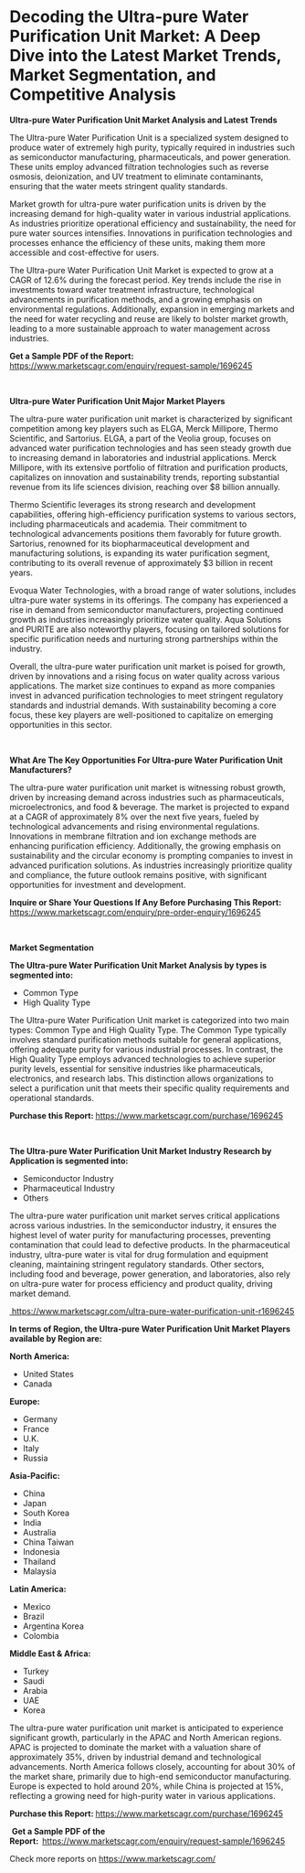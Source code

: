 <p><h1>Decoding the Ultra-pure Water Purification Unit Market: A Deep Dive into the Latest Market Trends, Market Segmentation, and Competitive Analysis</h1></p><p><strong>Ultra-pure Water Purification Unit Market Analysis and Latest Trends</strong></p>
<p><p>The Ultra-pure Water Purification Unit is a specialized system designed to produce water of extremely high purity, typically required in industries such as semiconductor manufacturing, pharmaceuticals, and power generation. These units employ advanced filtration technologies such as reverse osmosis, deionization, and UV treatment to eliminate contaminants, ensuring that the water meets stringent quality standards.</p><p>Market growth for ultra-pure water purification units is driven by the increasing demand for high-quality water in various industrial applications. As industries prioritize operational efficiency and sustainability, the need for pure water sources intensifies. Innovations in purification technologies and processes enhance the efficiency of these units, making them more accessible and cost-effective for users.</p><p>The Ultra-pure Water Purification Unit Market is expected to grow at a CAGR of 12.6% during the forecast period. Key trends include the rise in investments toward water treatment infrastructure, technological advancements in purification methods, and a growing emphasis on environmental regulations. Additionally, expansion in emerging markets and the need for water recycling and reuse are likely to bolster market growth, leading to a more sustainable approach to water management across industries.</p></p>
<p><strong>Get a Sample PDF of the Report:&nbsp;</strong> <a href="https://www.marketscagr.com/enquiry/request-sample/1696245?utm_campaign=2187&utm_medium=2&utm_source=Github&utm_content=ia&utm_term=27032025&utm_id=ultra-pure-water-purification-unit">https://www.marketscagr.com/enquiry/request-sample/1696245</a></p>
<p>&nbsp;</p>
<p><strong>Ultra-pure Water Purification Unit Major Market Players</strong></p>
<p><p>The ultra-pure water purification unit market is characterized by significant competition among key players such as ELGA, Merck Millipore, Thermo Scientific, and Sartorius. ELGA, a part of the Veolia group, focuses on advanced water purification technologies and has seen steady growth due to increasing demand in laboratories and industrial applications. Merck Millipore, with its extensive portfolio of filtration and purification products, capitalizes on innovation and sustainability trends, reporting substantial revenue from its life sciences division, reaching over $8 billion annually.</p><p>Thermo Scientific leverages its strong research and development capabilities, offering high-efficiency purification systems to various sectors, including pharmaceuticals and academia. Their commitment to technological advancements positions them favorably for future growth. Sartorius, renowned for its biopharmaceutical development and manufacturing solutions, is expanding its water purification segment, contributing to its overall revenue of approximately $3 billion in recent years.</p><p>Evoqua Water Technologies, with a broad range of water solutions, includes ultra-pure water systems in its offerings. The company has experienced a rise in demand from semiconductor manufacturers, projecting continued growth as industries increasingly prioritize water quality. Aqua Solutions and PURITE are also noteworthy players, focusing on tailored solutions for specific purification needs and nurturing strong partnerships within the industry.</p><p>Overall, the ultra-pure water purification unit market is poised for growth, driven by innovations and a rising focus on water quality across various applications. The market size continues to expand as more companies invest in advanced purification technologies to meet stringent regulatory standards and industrial demands. With sustainability becoming a core focus, these key players are well-positioned to capitalize on emerging opportunities in this sector.</p></p>
<p>&nbsp;</p>
<p><strong>What Are The Key Opportunities For Ultra-pure Water Purification Unit Manufacturers?</strong></p>
<p><p>The ultra-pure water purification unit market is witnessing robust growth, driven by increasing demand across industries such as pharmaceuticals, microelectronics, and food & beverage. The market is projected to expand at a CAGR of approximately 8% over the next five years, fueled by technological advancements and rising environmental regulations. Innovations in membrane filtration and ion exchange methods are enhancing purification efficiency. Additionally, the growing emphasis on sustainability and the circular economy is prompting companies to invest in advanced purification solutions. As industries increasingly prioritize quality and compliance, the future outlook remains positive, with significant opportunities for investment and development.</p></p>
<p><strong>Inquire or Share Your Questions If Any Before Purchasing This Report:</strong> <a href="https://www.marketscagr.com/enquiry/pre-order-enquiry/1696245?utm_campaign=2187&utm_medium=2&utm_source=Github&utm_content=ia&utm_term=27032025&utm_id=ultra-pure-water-purification-unit">https://www.marketscagr.com/enquiry/pre-order-enquiry/1696245</a></p>
<p>&nbsp;</p>
<p><strong>Market Segmentation</strong></p>
<p><strong>The Ultra-pure Water Purification Unit Market Analysis by types is segmented into:</strong></p>
<p><ul><li>Common Type</li><li>High Quality Type</li></ul></p>
<p><p>The Ultra-pure Water Purification Unit market is categorized into two main types: Common Type and High Quality Type. The Common Type typically involves standard purification methods suitable for general applications, offering adequate purity for various industrial processes. In contrast, the High Quality Type employs advanced technologies to achieve superior purity levels, essential for sensitive industries like pharmaceuticals, electronics, and research labs. This distinction allows organizations to select a purification unit that meets their specific quality requirements and operational standards.</p></p>
<p><strong>Purchase this Report:&nbsp;</strong><a href="https://www.marketscagr.com/purchase/1696245?utm_campaign=2187&utm_medium=2&utm_source=Github&utm_content=ia&utm_term=27032025&utm_id=ultra-pure-water-purification-unit">https://www.marketscagr.com/purchase/1696245</a></p>
<p>&nbsp;</p>
<p><strong>The Ultra-pure Water Purification Unit Market Industry Research by Application is segmented into:</strong></p>
<p><ul><li>Semiconductor Industry</li><li>Pharmaceutical Industry</li><li>Others</li></ul></p>
<p><p>The ultra-pure water purification unit market serves critical applications across various industries. In the semiconductor industry, it ensures the highest level of water purity for manufacturing processes, preventing contamination that could lead to defective products. In the pharmaceutical industry, ultra-pure water is vital for drug formulation and equipment cleaning, maintaining stringent regulatory standards. Other sectors, including food and beverage, power generation, and laboratories, also rely on ultra-pure water for process efficiency and product quality, driving market demand.</p></p>
<p><a href="https://www.marketscagr.com/ultra-pure-water-purification-unit-r1696245?utm_campaign=2187&utm_medium=2&utm_source=Github&utm_content=ia&utm_term=27032025&utm_id=ultra-pure-water-purification-unit">&nbsp;https://www.marketscagr.com/ultra-pure-water-purification-unit-r1696245</a></p>
<p><strong>In terms of Region, the Ultra-pure Water Purification Unit Market Players available by Region are:</strong></p>
<p>
    <p> <strong> North America: </strong>
        <ul>
            <li>United States</li>
            <li>Canada</li>
        </ul>
        </p> 
    <p> <strong> Europe: </strong>
        <ul>
            <li>Germany</li>
            <li>France</li>
            <li>U.K.</li>
            <li>Italy</li>
            <li>Russia</li>
        </ul>
        </p> 
    <p> <strong> Asia-Pacific: </strong>
        <ul>
            <li>China</li>
            <li>Japan</li>
            <li>South Korea</li>
            <li>India</li>
            <li>Australia</li>
            <li>China Taiwan</li>
            <li>Indonesia</li>
            <li>Thailand</li>
            <li>Malaysia</li>
        </ul>
        </p> 
    <p> <strong> Latin America: </strong>
        <ul>
            <li>Mexico</li>
            <li>Brazil</li>
            <li>Argentina Korea</li>
            <li>Colombia</li>
        </ul>
        </p> 
    <p> <strong> Middle East & Africa: </strong>
        <ul>
            <li>Turkey</li>
            <li>Saudi</li>
            <li>Arabia</li>
            <li>UAE</li>
            <li>Korea</li>
        </ul>
    </p>
    </p>
<p><p>The ultra-pure water purification unit market is anticipated to experience significant growth, particularly in the APAC and North American regions. APAC is projected to dominate the market with a valuation share of approximately 35%, driven by industrial demand and technological advancements. North America follows closely, accounting for about 30% of the market share, primarily due to high-end semiconductor manufacturing. Europe is expected to hold around 20%, while China is projected at 15%, reflecting a growing need for high-purity water in various applications.</p></p>
<p><strong>Purchase this Report: </strong><a href="https://www.marketscagr.com/purchase/1696245?utm_campaign=2187&utm_medium=2&utm_source=Github&utm_content=ia&utm_term=27032025&utm_id=ultra-pure-water-purification-unit">https://www.marketscagr.com/purchase/1696245</a></p>
<p>&nbsp;<strong>Get a Sample PDF of the Report:&nbsp;&nbsp;</strong><a href="https://www.marketscagr.com/enquiry/request-sample/1696245?utm_campaign=2187&utm_medium=2&utm_source=Github&utm_content=ia&utm_term=27032025&utm_id=ultra-pure-water-purification-unit">https://www.marketscagr.com/enquiry/request-sample/1696245</a></p>
<p><strong></strong></p>
<p>Check more reports on <a href="https://www.marketscagr.com/?utm_campaign=2187&utm_medium=2&utm_source=Github&utm_content=ia&utm_term=27032025&utm_id=ultra-pure-water-purification-unit">https://www.marketscagr.com/</a></p>